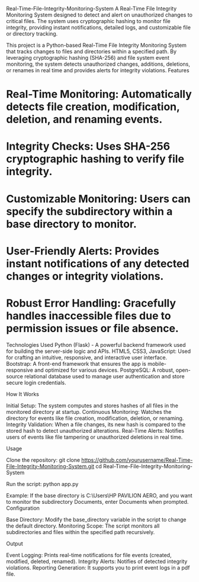 Real-Time-File-Integrity-Monitoring-System
A Real-Time File Integrity Monitoring System designed to detect and alert on unauthorized changes to critical files. The system uses cryptographic hashing to monitor file integrity, providing instant notifications, detailed logs, and customizable file or directory tracking.

This project is a Python-based Real-Time File Integrity Monitoring System that tracks changes to files and directories within a specified path. By leveraging cryptographic hashing (SHA-256) and file system event monitoring, the system detects unauthorized changes, additions, deletions, or renames in real time and provides alerts for integrity violations.
Features

 # Real-Time Monitoring: Automatically detects file creation, modification, deletion, and renaming events.
 # Integrity Checks: Uses SHA-256 cryptographic hashing to verify file integrity.
 # Customizable Monitoring: Users can specify the subdirectory within a base directory to monitor.
 # User-Friendly Alerts: Provides instant notifications of any detected changes or integrity violations.
 # Robust Error Handling: Gracefully handles inaccessible files due to permission issues or file absence.

 Technologies Used
 Python (Flask) - A powerful backend framework used for building the server-side logic and APIs.
 HTML5, CSS3, JavaScript: Used for crafting an intuitive, responsive, and interactive user interface.
 Bootstrap: A front-end framework that ensures the app is mobile-responsive and optimized for various devices.
 PostgreSQL: A robust, open-source relational database used to manage user authentication and store secure login credentials.
 
  How It Works

  Initial Setup: The system computes and stores hashes of all files in the monitored directory at startup.
  Continuous Monitoring: Watches the directory for events like file creation, modification, deletion, or renaming.
  Integrity Validation: When a file changes, its new hash is compared to the stored hash to detect unauthorized alterations.
  Real-Time Alerts: Notifies users of events like file tampering or unauthorized deletions in real time.

  Usage

  Clone the repository:
  git clone https://github.com/yourusername/Real-Time-File-Integrity-Monitoring-System.git
  cd Real-Time-File-Integrity-Monitoring-System
  
  Run the script:
  python app.py

  Example:
  If the base directory is C:\Users\HP PAVILION AERO, and you want to monitor the subdirectory Documents, enter Documents      when prompted.
  Configuration

  Base Directory: Modify the base_directory variable in the script to change the default directory.
  Monitoring Scope: The script monitors all subdirectories and files within the specified path recursively.

  Output

  Event Logging: Prints real-time notifications for file events (created, modified, deleted, renamed).
  Integrity Alerts: Notifies of detected integrity violations.
  Reporting Generation: It supports you to print event logs in a pdf file.
  

